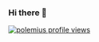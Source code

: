 ### Hi there 👋

<!--
**polemius/polemius** is a ✨ _special_ ✨ repository because its `README.md` (this file) appears on your GitHub profile.

Here are some ideas to get you started:

- 🔭 I’m currently working on ...
- 🌱 I’m currently learning ...
- 👯 I’m looking to collaborate on ...
- 🤔 I’m looking for help with ...
- 💬 Ask me about ...
- 📫 How to reach me: ...
- 😄 Pronouns: ...
- ⚡ Fun fact: ...
-->

[![polemius profile views](https://u8views.com/api/v1/github/profiles/48512663/views/day-week-month-total-count.svg)](https://u8views.com/github/polemius)
